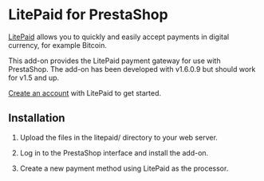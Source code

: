 LitePaid for PrestaShop
=======================

[LitePaid](https://litepaid.com) allows you to quickly and easily accept
payments in digital currency, for example Bitcoin.

This add-on provides the LitePaid payment gateway for use with PrestaShop. The
add-on has been developed with v1.6.0.9 but should work for v1.5 and up.

[Create an account](https://litepaid.com/register) with LitePaid to get started.


Installation
------------

 1. Upload the files in the litepaid/ directory to your web server.

 2. Log in to the PrestaShop interface and install the add-on.

 3. Create a new payment method using LitePaid as the processor.
